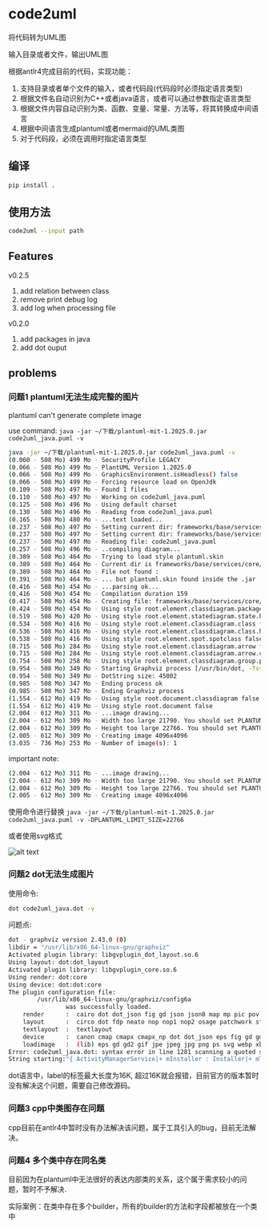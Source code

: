 # code2uml

将代码转为UML图

输入目录或者文件，输出UML图

根据antlr4完成目前的代码，实现功能：

1. 支持目录或者单个文件的输入，或者代码段(代码段时必须指定语言类型)
2. 根据文件名自动识别为C++或者java语言，或者可以通过参数指定语言类型
3. 根据文件内容自动识别为类、函数、变量、常量、方法等，将其转换成中间语言
4. 根据中间语言生成plantuml或者mermaid的UML类图
5. 对于代码段，必须在调用时指定语言类型

## 编译

```sh
pip install .
```

## 使用方法

```sh
code2uml --input path
```

## Features

v0.2.5

1. add relation between class
2. remove print debug log
3. add log when processing file

v0.2.0

1. add packages in java
2. add dot ouput


##  problems

### 问题1 plantuml无法生成完整的图片

plantuml can't generate complete image

use command: 
`java -jar ~/下载/plantuml-mit-1.2025.0.jar code2uml_java.puml -v`

```sh
java -jar ~/下载/plantuml-mit-1.2025.0.jar code2uml_java.puml -v
(0.060 - 508 Mo) 499 Mo - SecurityProfile LEGACY
(0.066 - 508 Mo) 499 Mo - PlantUML Version 1.2025.0
(0.066 - 508 Mo) 499 Mo - GraphicsEnvironment.isHeadless() false
(0.066 - 508 Mo) 499 Mo - Forcing resource load on OpenJdk
(0.109 - 508 Mo) 497 Mo - Found 1 files
(0.110 - 508 Mo) 497 Mo - Working on code2uml_java.puml
(0.125 - 508 Mo) 496 Mo - Using default charset
(0.130 - 508 Mo) 496 Mo - Reading from code2uml_java.puml
(0.165 - 508 Mo) 480 Mo - ...text loaded...
(0.237 - 508 Mo) 497 Mo - Setting current dir: frameworks/base/services/core/java/com/android/server/am/.
(0.237 - 508 Mo) 497 Mo - Setting current dir: frameworks/base/services/core/java/com/android/server/am
(0.237 - 508 Mo) 497 Mo - Reading file: code2uml_java.puml
(0.257 - 508 Mo) 496 Mo - ..compiling diagram...
(0.389 - 508 Mo) 464 Mo - Trying to load style plantuml.skin
(0.389 - 508 Mo) 464 Mo - Current dir is frameworks/base/services/core/java/com/android/server/am so trying frameworks/base/services/core/java/com/android/server/am/plantuml.skin
(0.389 - 508 Mo) 464 Mo - File not found : 
(0.391 - 508 Mo) 464 Mo - ... but plantuml.skin found inside the .jar
(0.416 - 508 Mo) 454 Mo - ...parsing ok...
(0.416 - 508 Mo) 454 Mo - Compilation duration 159
(0.417 - 508 Mo) 454 Mo - Creating file: frameworks/base/services/core/java/com/android/server/am/code2uml_java.png
(0.424 - 508 Mo) 454 Mo - Using style root.element.classdiagram.package.title false
(0.519 - 508 Mo) 420 Mo - Using style root.element.statediagram.state.header false
(0.534 - 508 Mo) 416 Mo - Using style root.element.classdiagram.class false
(0.536 - 508 Mo) 416 Mo - Using style root.element.classdiagram.class.header false
(0.538 - 508 Mo) 416 Mo - Using style root.element.spot.spotclass false
(0.715 - 508 Mo) 284 Mo - Using style root.element.classdiagram.arrow false
(0.715 - 508 Mo) 284 Mo - Using style root.element.classdiagram.arrow.cardinality false
(0.754 - 508 Mo) 258 Mo - Using style root.element.classdiagram.group.package false
(0.954 - 508 Mo) 349 Mo - Starting Graphviz process [/usr/bin/dot, -Tsvg]
(0.954 - 508 Mo) 349 Mo - DotString size: 45002
(0.985 - 508 Mo) 347 Mo - Ending process ok
(0.985 - 508 Mo) 347 Mo - Ending Graphviz process
(1.554 - 612 Mo) 419 Mo - Using style root.document.classdiagram false
(1.554 - 612 Mo) 419 Mo - Using style root.document false
(2.004 - 612 Mo) 311 Mo - ...image drawing...
(2.004 - 612 Mo) 309 Mo - Width too large 21790. You should set PLANTUML_LIMIT_SIZE
(2.004 - 612 Mo) 309 Mo - Height too large 22766. You should set PLANTUML_LIMIT_SIZE
(2.005 - 612 Mo) 309 Mo - Creating image 4096x4096
(3.035 - 736 Mo) 253 Mo - Number of image(s): 1
```

important note:

```sh
(2.004 - 612 Mo) 311 Mo - ...image drawing...
(2.004 - 612 Mo) 309 Mo - Width too large 21790. You should set PLANTUML_LIMIT_SIZE
(2.004 - 612 Mo) 309 Mo - Height too large 22766. You should set PLANTUML_LIMIT_SIZE
(2.005 - 612 Mo) 309 Mo - Creating image 4096x4096
```

使用命令进行替换
`java -jar ~/下载/plantuml-mit-1.2025.0.jar code2uml_java.puml -v -DPLANTUML_LIMIT_SIZE=22766`

或者使用svg格式

![alt text](code2uml_java.svg)

### 问题2 dot无法生成图片

使用命令:

```sh
dot code2uml_java.dot -v
```

问题点:

```sh
dot - graphviz version 2.43.0 (0)
libdir = "/usr/lib/x86_64-linux-gnu/graphviz"
Activated plugin library: libgvplugin_dot_layout.so.6
Using layout: dot:dot_layout
Activated plugin library: libgvplugin_core.so.6
Using render: dot:core
Using device: dot:dot:core
The plugin configuration file:
        /usr/lib/x86_64-linux-gnu/graphviz/config6a
                was successfully loaded.
    render      :  cairo dot dot_json fig gd json json0 map mp pic pov ps svg tk visio vml vrml xdot xdot_json
    layout      :  circo dot fdp neato nop nop1 nop2 osage patchwork sfdp twopi
    textlayout  :  textlayout
    device      :  canon cmap cmapx cmapx_np dot dot_json eps fig gd gd2 gif gv imap imap_np ismap jpe jpeg jpg json json0 mp pdf pic plain plain-ext png pov ps ps2 svg svgz tk vdx vml vmlz vrml wbmp webp x11 xdot xdot1.2 xdot1.4 xdot_json xlib
    loadimage   :  (lib) eps gd gd2 gif jpe jpeg jpg png ps svg webp xbm
Error: code2uml_java.dot: syntax error in line 1281 scanning a quoted string (missing endquote? longer than 16384?)
String starting:"{ ActivityManagerService|+ mInstaller : Installer|+ mTaskSupervisor : ActivityTa
```

dot语言中，label的标签最大长度为16K, 超过16K就会报错，目前官方的版本暂时没有解决这个问题，需要自己修改源码。

### 问题3 cpp中类图存在问题

cpp目前在antlr4中暂时没有办法解决该问题，属于工具引入的bug，目前无法解决。

### 问题4 多个类中存在同名类

目前因为在plantuml中无法很好的表达内部类的关系，这个属于需求较小的问题，暂时不予解决.

实际案例：在类中存在多个builder，所有的builder的方法和字段都被放在一个类中

